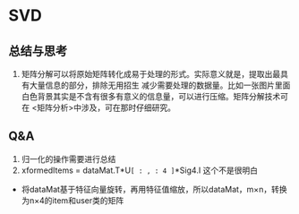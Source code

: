 # SVD <br/>
## 总结与思考<br/>
1. 矩阵分解可以将原始矩阵转化成易于处理的形式。实际意义就是，提取出最具有大量信息的部分，排除无用招生
减少需要处理的数据量。比如一张图片里面白色背景其实是不含有很多有意义的信息量，可以进行压缩。矩阵分解技术可在
<矩阵分析>中涉及，可在那时仔细研究。<br/>
## Q&A<br/>
1. 归一化的操作需要进行总结<br/>
2. xformedItems = dataMat.T*U`[ : , : 4 ]`*Sig4.I 这个不是很明白<br/>
  - 将dataMat基于特征向量旋转，再用特征值缩放，所以dataMat，m×n，转换为n×4的item和user类的矩阵<br/>